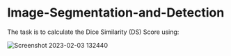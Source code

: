 # Image-Segmentation-and-Detection

The task is to calculate the Dice Similarity (DS) Score using:

![Screenshot 2023-02-03 132440](https://user-images.githubusercontent.com/101992840/216713606-a78e857f-e19c-433d-b007-86fab400f5ba.png)
